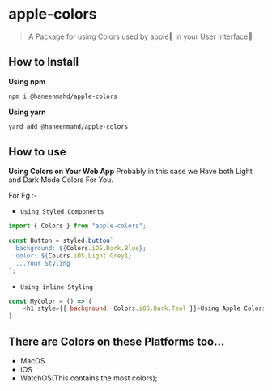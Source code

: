 # apple-colors
> A Package for using Colors used by apple🍎 in your User Interface🌌

## How to Install
**Using npm**
```sh
npm i @haneenmahd/apple-colors
```
**Using yarn**
```sh
yard add @haneenmahd/apple-colors
```

## How to use
**Using Colors on Your Web App**
Probably in this case we Have both Light and Dark Mode Colors For You.

For Eg :- 
- `Using Styled Components`

```js
import { Colors } from "apple-colors";

const Button = styled.button`
  background: ${Colors.iOS.Dark.Blue};
  color: ${Colors.iOS.Light.Grey1}
  ...Your Styling
`;
```

- `Using inline Styling`
```js
const MyColor = () => (
    <h1 style={{ background: Colors.iOS.Dark.Teal }}>Using Apple Colors</h1>
)
```

## There are Colors on these Platforms too...
- MacOS
- iOS
- WatchOS(This contains the most colors); 
